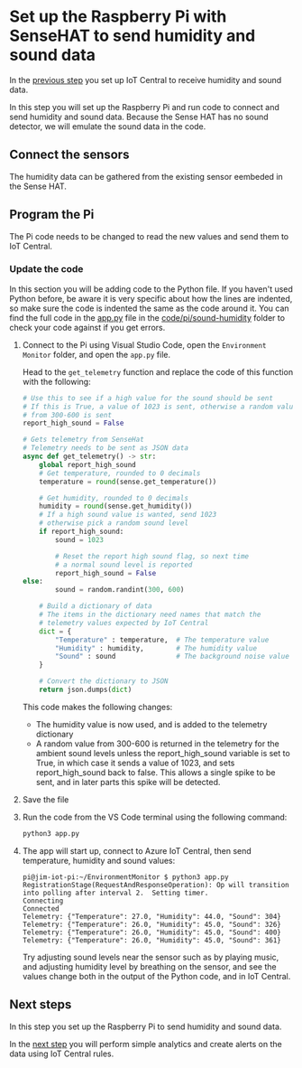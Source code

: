 # Set up the Raspberry Pi with SenseHAT to send humidity and sound data

In the [previous step](./set-up-humidity-sound.md) you set up IoT Central to receive humidity and sound data.

In this step you will set up the Raspberry Pi and run code to connect and send humidity and sound data. Because the Sense HAT has no sound detector, we will emulate the sound data in the code.

## Connect the sensors

The humidity data can be gathered from the existing sensor eembeded in the Sense HAT.

## Program the Pi

The Pi code needs to be changed to read the new values and send them to IoT Central.

### Update the code

In this section you will be adding code to the Python file. If you haven't used Python before, be aware it is very specific about how the lines are indented, so make sure the code is indented the same as the code around it. You can find the full code in the [app.py](../code/pi/sound-humidity/app.py) file in the [code/pi/sound-humidity](../code/pi/sound-humidity) folder to check your code against if you get errors.

1. Connect to the Pi using Visual Studio Code, open the `Environment Monitor` folder, and open the `app.py` file.

   Head to the `get_telemetry` function and replace the code of this function with the following:

    ```python
    # Use this to see if a high value for the sound should be sent
    # If this is True, a value of 1023 is sent, otherwise a random value
    # from 300-600 is sent
    report_high_sound = False
    
    # Gets telemetry from SenseHat
    # Telemetry needs to be sent as JSON data
    async def get_telemetry() -> str:
        global report_high_sound
        # Get temperature, rounded to 0 decimals
        temperature = round(sense.get_temperature())

        # Get humidity, rounded to 0 decimals
        humidity = round(sense.get_humidity())
        # If a high sound value is wanted, send 1023
        # otherwise pick a random sound level
        if report_high_sound:
            sound = 1023

            # Reset the report high sound flag, so next time
            # a normal sound level is reported
            report_high_sound = False
    else:
            sound = random.randint(300, 600)

        # Build a dictionary of data
        # The items in the dictionary need names that match the
        # telemetry values expected by IoT Central
        dict = {
            "Temperature" : temperature,  # The temperature value
            "Humidity" : humidity,        # The humidity value
            "Sound" : sound               # The background noise value
        }

        # Convert the dictionary to JSON
        return json.dumps(dict)
    ```

    This code makes the following changes:

    * The humidity value is now used, and is added to the telemetry dictionary
    * A random value from 300-600 is returned in the telemetry for the ambient sound levels unless the report_high_sound variable is set to True, in which case it sends a value of 1023, and sets report_high_sound back to false. This allows a single spike to be sent, and in later parts this spike will be detected.

1. Save the file

1. Run the code from the VS Code terminal using the following command:

    ```sh
    python3 app.py
    ```

1. The app will start up, connect to Azure IoT Central, then send temperature, humidity and sound values:

    ```output
    pi@jim-iot-pi:~/EnvironmentMonitor $ python3 app.py
    RegistrationStage(RequestAndResponseOperation): Op will transition into polling after interval 2.  Setting timer.
    Connecting
    Connected
    Telemetry: {"Temperature": 27.0, "Humidity": 44.0, "Sound": 304}
    Telemetry: {"Temperature": 26.0, "Humidity": 45.0, "Sound": 326}
    Telemetry: {"Temperature": 26.0, "Humidity": 45.0, "Sound": 400}
    Telemetry: {"Temperature": 26.0, "Humidity": 45.0, "Sound": 361}
    ```

    Try adjusting sound levels near the sensor such as by playing music, and adjusting humidity level by breathing on the sensor, and see the values change both in the output of the Python code, and in IoT Central.

## Next steps

In this step you set up the Raspberry Pi to send humidity and sound data.

In the [next step](./rules.md) you will perform simple analytics and create alerts on the data using IoT Central rules.
